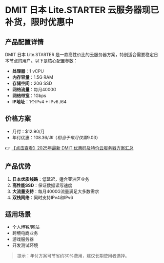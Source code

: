 # DMIT 日本 Lite.STARTER 云服务器现已补货，限时优惠中

## 产品配置详情

DMIT 日本 Lite.STARTER 是一款高性价比的云服务器方案，特别适合需要稳定日本节点的用户。以下是核心配置参数：

- **处理器**：1 vCPU
- **内存容量**：1.5G RAM
- **存储空间**：20G SSD
- **网络流量**：每月4000G
- **网络带宽**：1Gbps
- **IP地址**：1个IPv4 + IPv6 /64

## 价格方案

- 月付：$12.90/月
- 年付优惠：$108.36/年（相当于每月仅需$9.03）

👉 [【点击查看】2025年最新 DMIT 优惠码及特价云服务器方案汇总](https://bit.ly/dmit_coupon)

## 产品优势

1. **日本优质线路**：低延迟，适合亚洲区业务
2. **高性能SSD**：保证数据读写速度
3. **大流量支持**：每月4000G流量满足大多数需求
4. **双栈网络**：同时支持IPv4和IPv6

## 适用场景

- 个人博客/网站
- 跨境电商业务
- 游戏服务器
- 开发测试环境

> 提示：年付方案可节省约30%费用，建议长期使用者选择。